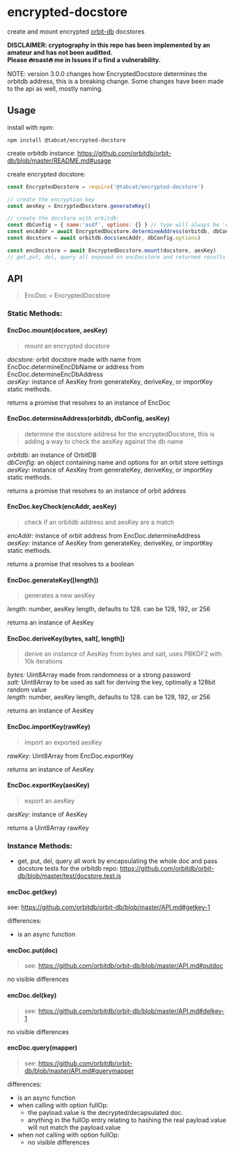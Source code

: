 # encrypted-docstore
create and mount encrypted [orbit-db](https://github.com/orbitdb/orbit-db/) docstores

**DISCLAIMER: cryptography in this repo has been implemented by an amateur and has not been auditted. <br/>Please :fire:roast:fire: me in Issues if u find a vulnerability.**

NOTE: version 3.0.0 changes how EncryptedDocstore determines the orbitdb address, this is a breaking change. Some changes have been made to the api as well, mostly naming.

## Usage
install with npm:
```
npm install @tabcat/encrypted-docstore
```
create orbitdb instance: https://github.com/orbitdb/orbit-db/blob/master/README.md#usage

create encrypted docstore:
```javascript
const EncryptedDocstore = require('@tabcat/encrypted-docstore')

// create the encryption key
const aesKey = EncryptedDocstore.generateKey()

// create the docstore with orbitdb:
const dbConfig = { name:'asdf', options: {} } // type will always be 'docstore'
const encAddr = await EncryptedDocstore.determineAddress(orbitdb, dbConfig, aesKey)
const docstore = await orbitdb.docs(encAddr, dbConfig.options)

const encDocstore = await EncryptedDocstore.mount(docstore, aesKey)
// get,put, del, query all exposed on encDocstore and returned results should be identical to docstore methods

```

## API <br/>
>EncDoc = EncryptedDocstore

### Static Methods:
#### EncDoc.mount(docstore, aesKey)
>mount an encrypted docstore

*docstore:* orbit docstore made with name from EncDoc.determineEncDbName or address from EncDoc.determineEncDbAddress<br/>
*aesKey:* instance of AesKey from generateKey, deriveKey, or importKey static methods.

returns a promise that resolves to an instance of EncDoc
#### EncDoc.determineAddress(orbitdb, dbConfig, aesKey)
>determine the docstore address for the encryptedDocstore, this is adding a way to check the aesKey against the db name

*orbitdb:* an instance of OrbitDB<br/>
*dbConfig:* an object containing name and options for an orbit store settings<br/>
*aesKey:* instance of AesKey from generateKey, deriveKey, or importKey static methods.<br/>

returns a promise that resolves to an instance of orbit address
#### EncDoc.keyCheck(encAddr, aesKey)
>check if an orbitdb address and aesKey are a match

*encAddr:* instance of orbit address from EncDoc.determineAddress<br/>
*aesKey:* instance of AesKey from generateKey, deriveKey, or importKey static methods.<br/>

returns a promise that resolves to a boolean
#### EncDoc.generateKey([length])
>generates a new aesKey

*length:* number, aesKey length, defaults to 128. can be  128, 192, or 256<br/>

returns an instance of AesKey
#### EncDoc.deriveKey(bytes, salt[, length])
>derive an instance of AesKey from bytes and salt, uses PBKDF2 with 10k iterations

*bytes:* Uint8Array made from randomness or a strong password<br/>
*salt:* Uint8Array to be used as salt for deriving the key, optimally a 128bit random value<br/>
*length:* number, aesKey length, defaults to 128. can be  128, 192, or 256<br/>

returns an instance of AesKey
#### EncDoc.importKey(rawKey)
>import an exported aesKey

*rawKey:* Uint8Array from EncDoc.exportKey

returns an instance of AesKey
#### EncDoc.exportKey(aesKey)
>export an aesKey

*aesKey:* instance of AesKey

returns a Uint8Array rawKey

### Instance Methods:
  - get, put, del, query all work by encapsulating the whole doc and pass docstore tests for the orbitdb repo: https://github.com/orbitdb/orbit-db/blob/master/test/docstore.test.js
#### encDoc.get(key)
see: https://github.com/orbitdb/orbit-db/blob/master/API.md#getkey-1

differences:
  - is an async function
#### encDoc.put(doc)
>see: https://github.com/orbitdb/orbit-db/blob/master/API.md#putdoc

no visible differences
#### encDoc.del(key)
>see: https://github.com/orbitdb/orbit-db/blob/master/API.md#delkey-1

no visible differences
#### encDoc.query(mapper)
>see: https://github.com/orbitdb/orbit-db/blob/master/API.md#querymapper

differences:
  - is an async function
  - when calling with option fullOp:
    + the payload.value is the decrypted/decapsulated doc.
    + anything in the fullOp entry relating to hashing the real payload.value will not match the payload.value
  - when not calling with option fullOp:
    + no visible differences
